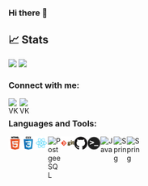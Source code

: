### Hi there 👋


## 📈 Stats

![](https://github-readme-stats.vercel.app/api?username=AlekcWinS&show_icons=true&theme=react&line_height=27)
![](https://github-readme-stats.vercel.app/api/top-langs/?username=AlekcWinS&theme=react&langs_count=3)

### Connect with me:


[<img align="left" alt="VK" width="22px" src="https://upload.wikimedia.org/wikipedia/commons/2/21/VK.com-logo.svg" />](https://vk.com/alekcwins)
[<img align="left" alt="VK" width="22px" src="https://upload.wikimedia.org/wikipedia/commons/8/82/Telegram_logo.svg" />](https://t.me/AlexNenakhov)

<br />

### Languages and Tools:

<img align="left" alt="HTML5" width="26px" src="https://raw.githubusercontent.com/github/explore/80688e429a7d4ef2fca1e82350fe8e3517d3494d/topics/html/html.png" />
<img align="left" alt="CSS3" width="26px" src="https://raw.githubusercontent.com/github/explore/80688e429a7d4ef2fca1e82350fe8e3517d3494d/topics/css/css.png" />
<img align="left" alt="React" width="26px" src="https://raw.githubusercontent.com/github/explore/80688e429a7d4ef2fca1e82350fe8e3517d3494d/topics/react/react.png" />
<img align="left" alt="PostgeeSQL" width="26px" src="https://upload.wikimedia.org/wikipedia/commons/2/29/Postgresql_elephant.svg" />
<img align="left" alt="Git" width="26px" src="https://raw.githubusercontent.com/github/explore/80688e429a7d4ef2fca1e82350fe8e3517d3494d/topics/git/git.png" />
<img align="left" alt="GitHub" width="26px" src="https://raw.githubusercontent.com/github/explore/78df643247d429f6cc873026c0622819ad797942/topics/github/github.png" />
<img align="left" alt="Terminal" width="26px" src="https://raw.githubusercontent.com/github/explore/80688e429a7d4ef2fca1e82350fe8e3517d3494d/topics/terminal/terminal.png" />
<img align="left" alt="Java" width="26px" src="https://upload.wikimedia.org/wikipedia/ru/thumb/3/39/Java_logo.svg/300px-Java_logo.svg.png" />
<img align="left" alt="Spring" width="26px" src="https://cdn.worldvectorlogo.com/logos/spring-3.svg" />
<img align="left" alt="Spring" width="30px" src="https://cdn.worldvectorlogo.com/logos/gopher.svg" />
<br />
<br />
